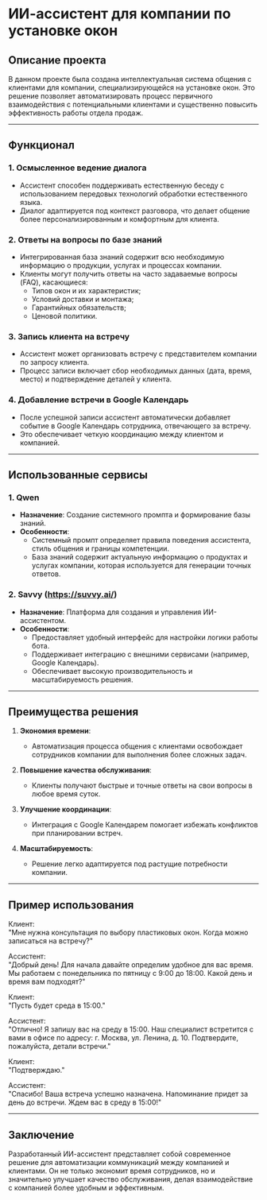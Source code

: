 # ИИ-ассистент для компании по установке окон

## Описание проекта

В данном проекте была создана интеллектуальная система общения с клиентами для компании, специализирующейся на установке окон. Это решение позволяет автоматизировать процесс первичного взаимодействия с потенциальными клиентами и существенно повысить эффективность работы отдела продаж.

---

## Функционал

### 1. **Осмысленное ведение диалога**
   - Ассистент способен поддерживать естественную беседу с использованием передовых технологий обработки естественного языка.
   - Диалог адаптируется под контекст разговора, что делает общение более персонализированным и комфортным для клиента.

### 2. **Ответы на вопросы по базе знаний**
   - Интегрированная база знаний содержит всю необходимую информацию о продукции, услугах и процессах компании.
   - Клиенты могут получить ответы на часто задаваемые вопросы (FAQ), касающиеся:
     - Типов окон и их характеристик;
     - Условий доставки и монтажа;
     - Гарантийных обязательств;
     - Ценовой политики.

### 3. **Запись клиента на встречу**
   - Ассистент может организовать встречу с представителем компании по запросу клиента.
   - Процесс записи включает сбор необходимых данных (дата, время, место) и подтверждение деталей у клиента.

### 4. **Добавление встречи в Google Календарь**
   - После успешной записи ассистент автоматически добавляет событие в Google Календарь сотрудника, отвечающего за встречу.
   - Это обеспечивает четкую координацию между клиентом и компанией.

---

## Использованные сервисы

### 1. **Qwen**
   - **Назначение**: Создание системного промпта и формирование базы знаний.
   - **Особенности**:
     - Системный промпт определяет правила поведения ассистента, стиль общения и границы компетенции.
     - База знаний содержит актуальную информацию о продуктах и услугах компании, которая используется для генерации точных ответов.

### 2. **Savvy (https://suvvy.ai/)**
   - **Назначение**: Платформа для создания и управления ИИ-ассистентом.
   - **Особенности**:
     - Предоставляет удобный интерфейс для настройки логики работы бота.
     - Поддерживает интеграцию с внешними сервисами (например, Google Календарь).
     - Обеспечивает высокую производительность и масштабируемость решения.

---

## Преимущества решения

1. **Экономия времени**:
   - Автоматизация процесса общения с клиентами освобождает сотрудников компании для выполнения более сложных задач.
   
2. **Повышение качества обслуживания**:
   - Клиенты получают быстрые и точные ответы на свои вопросы в любое время суток.

3. **Улучшение координации**:
   - Интеграция с Google Календарем помогает избежать конфликтов при планировании встреч.

4. **Масштабируемость**:
   - Решение легко адаптируется под растущие потребности компании.

---

## Пример использования

Клиент:  
"Мне нужна консультация по выбору пластиковых окон. Когда можно записаться на встречу?"

Ассистент:  
"Добрый день! Для начала давайте определим удобное для вас время. Мы работаем с понедельника по пятницу с 9:00 до 18:00. Какой день и время вам подходят?"

Клиент:  
"Пусть будет среда в 15:00."

Ассистент:  
"Отлично! Я запишу вас на среду в 15:00. Наш специалист встретится с вами в офисе по адресу: г. Москва, ул. Ленина, д. 10. Подтвердите, пожалуйста, детали встречи."

Клиент:  
"Подтверждаю."

Ассистент:  
"Спасибо! Ваша встреча успешно назначена. Напоминание придет за день до встречи. Ждем вас в среду в 15:00!"

---

## Заключение

Разработанный ИИ-ассистент представляет собой современное решение для автоматизации коммуникаций между компанией и клиентами. Он не только экономит время сотрудников, но и значительно улучшает качество обслуживания, делая взаимодействие с компанией более удобным и эффективным.
